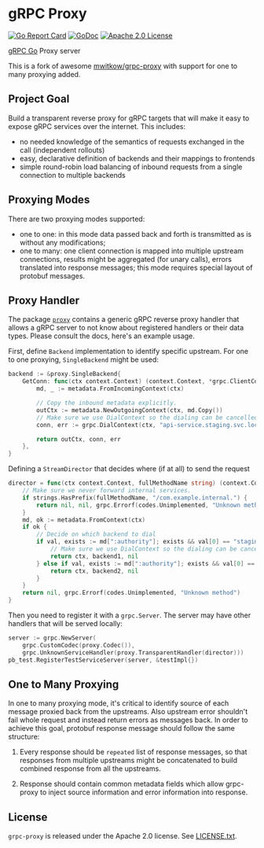 # gRPC Proxy

[![Go Report Card](https://goreportcard.com/badge/github.com/talos-systems/grpc-proxy)](https://goreportcard.com/report/github.com/talos-systems/grpc-proxy)
[![GoDoc](http://img.shields.io/badge/GoDoc-Reference-blue.svg)](https://godoc.org/github.com/talos-systems/grpc-proxy)
[![Apache 2.0 License](https://img.shields.io/badge/License-Apache%202.0-blue.svg)](LICENSE)

[gRPC Go](https://github.com/grpc/grpc-go) Proxy server

This is a fork of awesome [mwitkow/grpc-proxy](https://github.com/mwitkow/grpc-proxy) with support
for one to many proxying added.

## Project Goal

Build a transparent reverse proxy for gRPC targets that will make it easy to expose gRPC services
over the internet. This includes:
 * no needed knowledge of the semantics of requests exchanged in the call (independent rollouts)
 * easy, declarative definition of backends and their mappings to frontends
 * simple round-robin load balancing of inbound requests from a single connection to multiple backends

## Proxying Modes

There are two proxying modes supported:

* one to one: in this mode data passed back and forth is transmitted as is without any modifications;
* one to many: one client connection is mapped into multiple upstream connections, results might be aggregated
(for unary calls), errors translated into response messages; this mode requires special layout of protobuf messages.

## Proxy Handler

The package [`proxy`](proxy/) contains a generic gRPC reverse proxy handler that allows a gRPC server to
not know about registered handlers or their data types. Please consult the docs, here's an example usage.

First, define `Backend` implementation to identify specific upstream. For one to one proxying, `SingleBackend`
might be used:

```go
backend := &proxy.SingleBackend{
    GetConn: func(ctx context.Context) (context.Context, *grpc.ClientConn, error) {
        md, _ := metadata.FromIncomingContext(ctx)

        // Copy the inbound metadata explicitly.
        outCtx := metadata.NewOutgoingContext(ctx, md.Copy())
        // Make sure we use DialContext so the dialing can be cancelled/time out together with the context.
        conn, err := grpc.DialContext(ctx, "api-service.staging.svc.local", grpc.WithCodec(proxy.Codec())) // nolint: staticcheck

        return outCtx, conn, err
    },
}
```

Defining a `StreamDirector` that decides where (if at all) to send the request
```go
director = func(ctx context.Context, fullMethodName string) (context.Context, *grpc.ClientConn, error) {
    // Make sure we never forward internal services.
    if strings.HasPrefix(fullMethodName, "/com.example.internal.") {
        return nil, nil, grpc.Errorf(codes.Unimplemented, "Unknown method")
    }
    md, ok := metadata.FromContext(ctx)
    if ok {
        // Decide on which backend to dial
        if val, exists := md[":authority"]; exists && val[0] == "staging.api.example.com" {
            // Make sure we use DialContext so the dialing can be cancelled/time out together with the context.
            return ctx, backend1, nil
        } else if val, exists := md[":authority"]; exists && val[0] == "api.example.com" {
            return ctx, backend2, nil
        }
    }
    return nil, grpc.Errorf(codes.Unimplemented, "Unknown method")
}
```
Then you need to register it with a `grpc.Server`. The server may have other handlers that will be served
locally:

```go
server := grpc.NewServer(
    grpc.CustomCodec(proxy.Codec()),
    grpc.UnknownServiceHandler(proxy.TransparentHandler(director)))
pb_test.RegisterTestServiceServer(server, &testImpl{})
```

## One to Many Proxying

In one to many proxying mode, it's critical to identify source of each message proxied back from the upstreams.
Also upstream error shouldn't fail whole request and instead return errors as messages back. In order to achieve
this goal, protobuf response message should follow the same structure:

1. Every response should be `repeated` list of response messages, so that responses from multiple upstreams might be
concatenated to build combined response from all the upstreams.

2. Response should contain common metadata fields which allow grpc-proxy to inject source information and error information
into response.

## License

`grpc-proxy` is released under the Apache 2.0 license. See [LICENSE.txt](LICENSE.txt).
